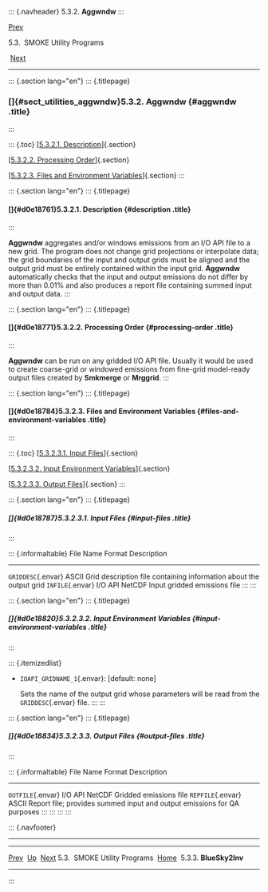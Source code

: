 ::: {.navheader}
5.3.2. **Aggwndw**
:::

[Prev](ch05s03.html) 

5.3.  SMOKE Utility Programs

 [Next](ch05s03s03.html)

------------------------------------------------------------------------

::: {.section lang="en"}
::: {.titlepage}
<div>

<div>

### []{#sect_utilities_aggwndw}5.3.2. **Aggwndw** {#aggwndw .title}

</div>

</div>
:::

::: {.toc}
[[5.3.2.1. Description](ch05s03s02.html#d0e18761)]{.section}

[[5.3.2.2. Processing Order](ch05s03s02.html#d0e18771)]{.section}

[[5.3.2.3. Files and Environment
Variables](ch05s03s02.html#d0e18784)]{.section}
:::

::: {.section lang="en"}
::: {.titlepage}
<div>

<div>

#### []{#d0e18761}5.3.2.1. Description {#description .title}

</div>

</div>
:::

**Aggwndw** aggregates and/or windows emissions from an I/O API file to
a new grid. The program does not change grid projections or interpolate
data; the grid boundaries of the input and output grids must be aligned
and the output grid must be entirely contained within the input grid.
**Aggwndw** automatically checks that the input and output emissions do
not differ by more than 0.01% and also produces a report file containing
summed input and output data.
:::

::: {.section lang="en"}
::: {.titlepage}
<div>

<div>

#### []{#d0e18771}5.3.2.2. Processing Order {#processing-order .title}

</div>

</div>
:::

**Aggwndw** can be run on any gridded I/O API file. Usually it would be
used to create coarse-grid or windowed emissions from fine-grid
model-ready output files created by **Smkmerge** or **Mrggrid**.
:::

::: {.section lang="en"}
::: {.titlepage}
<div>

<div>

#### []{#d0e18784}5.3.2.3. Files and Environment Variables {#files-and-environment-variables .title}

</div>

</div>
:::

::: {.toc}
[[5.3.2.3.1. Input Files](ch05s03s02.html#d0e18787)]{.section}

[[5.3.2.3.2. Input Environment
Variables](ch05s03s02.html#d0e18820)]{.section}

[[5.3.2.3.3. Output Files](ch05s03s02.html#d0e18834)]{.section}
:::

::: {.section lang="en"}
::: {.titlepage}
<div>

<div>

##### []{#d0e18787}5.3.2.3.1. Input Files {#input-files .title}

</div>

</div>
:::

::: {.informaltable}
  File Name            Format           Description
  -------------------- ---------------- --------------------------------------------------------------------
  `GRIDDESC`{.envar}   ASCII            Grid description file containing information about the output grid
  `INFILE`{.envar}     I/O API NetCDF   Input gridded emissions file
:::
:::

::: {.section lang="en"}
::: {.titlepage}
<div>

<div>

##### []{#d0e18820}5.3.2.3.2. Input Environment Variables {#input-environment-variables .title}

</div>

</div>
:::

::: {.itemizedlist}
-   `IOAPI_GRIDNAME_1`{.envar}: \[default: none\]

    Sets the name of the output grid whose parameters will be read from
    the `GRIDDESC`{.envar} file.
:::
:::

::: {.section lang="en"}
::: {.titlepage}
<div>

<div>

##### []{#d0e18834}5.3.2.3.3. Output Files {#output-files .title}

</div>

</div>
:::

::: {.informaltable}
  File Name           Format           Description
  ------------------- ---------------- -------------------------------------------------------------------------
  `OUTFILE`{.envar}   I/O API NetCDF   Gridded emissions file
  `REPFILE`{.envar}   ASCII            Report file; provides summed input and output emissions for QA purposes
:::
:::
:::
:::

::: {.navfooter}

------------------------------------------------------------------------

  ------------------------------- -------------------- --------------------------
  [Prev](ch05s03.html)             [Up](ch05s03.html)     [Next](ch05s03s03.html)
  5.3.  SMOKE Utility Programs     [Home](index.html)      5.3.3. **BlueSky2Inv**
  ------------------------------- -------------------- --------------------------
:::

